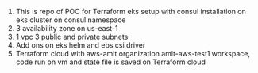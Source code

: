 1. This is repo of POC for Terraform eks setup with consul installation on eks cluster on consul namespace
2. 3 availability zone on us-east-1
3. 1 vpc 3 public and private subnets
4. Add ons on eks helm and ebs csi driver
5. Terraform cloud with aws-amit organization amit-aws-test1 workspace, code run on vm and state file is saved on Terraform cloud

